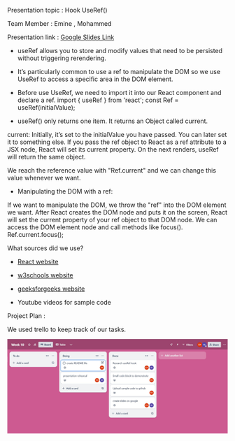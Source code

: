 Presentation topic : Hook UseRef()

Team Member : Emine , Mohammed 

Presentation link : [Google Slides Link](https://docs.google.com/presentation/d/1RPFnHaFFnKbD1kFfYEIMGvdEkVpEOhP1Lc3PujorZHQ/edit?usp=sharing) 


- useRef allows you to store and modify values ​​that need to be persisted without triggering rerendering. 
- It’s particularly common to use a ref to manipulate the DOM so we use UseRef to access a specific area in the DOM element.

- Before use UseRef, we need to import it into our React component and  declare a ref.
import { useRef } from 'react';
const Ref = useRef(initialValue);

- useRef() only returns one item. It returns an Object called current.

current: Initially, it’s set to the initialValue you have passed. You can later set it to something else. If you pass the ref object to React as a ref attribute to a JSX node, React will set its current property.
On the next renders, useRef will return the same object.

We reach the reference value with "Ref.current" and we can change this value whenever we want.

- Manipulating the DOM with a ref:

If we want to manipulate the DOM, we throw the "ref" into the DOM element we want. After React creates the DOM node and puts it on the screen, React will set the current property of your ref object to that DOM node. We can access the DOM element node and call methods like focus().
Ref.current.focus();




What sources did we use?

- [React website](https://react.dev/reference/react/useRef)

- [w3schools website](https://www.w3schools.com/react/react_useref.asp)

- [geeksforgeeks website](https://www.geeksforgeeks.org/react-js-useref-hook/)

- Youtube videos for sample code

Project Plan :

We used trello to keep track of our tasks.

![Trello](./public/trello.jpg)
